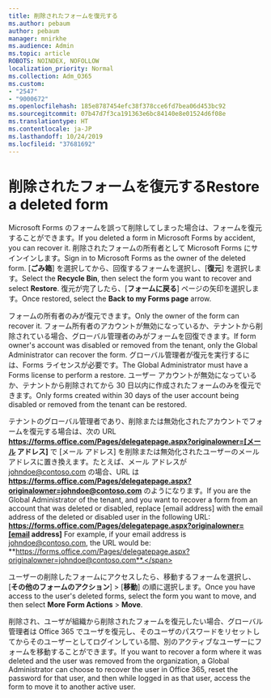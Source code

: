 ```yaml
---
title: 削除されたフォームを復元する
ms.author: pebaum
author: pebaum
manager: mnirkhe
ms.audience: Admin
ms.topic: article
ROBOTS: NOINDEX, NOFOLLOW
localization_priority: Normal
ms.collection: Adm_O365
ms.custom:
- "2547"
- "9000672"
ms.openlocfilehash: 185e8787454efc38f378cce6fd7bea06d453bc92
ms.sourcegitcommit: 07b47d7f3ca191363e6bc84140e8e01524d6f08e
ms.translationtype: HT
ms.contentlocale: ja-JP
ms.lasthandoff: 10/24/2019
ms.locfileid: "37681692"
---
```

# <a name="restore-a-deleted-form"></a><span data-ttu-id="788bb-102">削除されたフォームを復元する</span><span class="sxs-lookup"><span data-stu-id="788bb-102">Restore a deleted form</span></span>

<span data-ttu-id="788bb-103">Microsoft Forms のフォームを誤って削除してしまった場合は、フォームを復元することができます。</span><span class="sxs-lookup"><span data-stu-id="788bb-103">If you deleted a form in Microsoft Forms by accident, you can recover it.</span></span> <span data-ttu-id="788bb-104">削除されたフォームの所有者として Microsoft Forms にサインインします。</span><span class="sxs-lookup"><span data-stu-id="788bb-104">Sign in to Microsoft Forms as the owner of the deleted form.</span></span> <span data-ttu-id="788bb-105">[**ごみ箱**] を選択してから、回復するフォームを選択し、[**復元**] を選択します。</span><span class="sxs-lookup"><span data-stu-id="788bb-105">Select the **Recycle Bin**, then select the form you want to recover and select **Restore**.</span></span> <span data-ttu-id="788bb-106">復元が完了したら、[**フォームに戻る**] ページの矢印を選択します。</span><span class="sxs-lookup"><span data-stu-id="788bb-106">Once restored, select the **Back to my Forms page** arrow.</span></span>

<span data-ttu-id="788bb-107">フォームの所有者のみが復元できます。</span><span class="sxs-lookup"><span data-stu-id="788bb-107">Only the owner of the form can recover it.</span></span> <span data-ttu-id="788bb-108">フォーム所有者のアカウントが無効になっているか、テナントから削除されている場合、グローバル管理者のみがフォームを回復できます。</span><span class="sxs-lookup"><span data-stu-id="788bb-108">If form owner's account was disabled or removed from the tenant, only the Global Administrator can recover the form.</span></span> <span data-ttu-id="788bb-109">グローバル管理者が復元を実行するには、Forms ライセンスが必要です。</span><span class="sxs-lookup"><span data-stu-id="788bb-109">The Global Administrator must have a Forms license to perform a restore.</span></span> <span data-ttu-id="788bb-110">ユーザー アカウントが無効になっているか、テナントから削除されてから 30 日以内に作成されたフォームのみを復元できます。</span><span class="sxs-lookup"><span data-stu-id="788bb-110">Only forms created within 30 days of the user account being disabled or removed from the tenant can be restored.</span></span>

<span data-ttu-id="788bb-111">テナントのグローバル管理者であり、削除または無効化されたアカウントでフォームを復元する場合は、次の URL **https://forms.office.com/Pages/delegatepage.aspx?originalowner=[メール アドレス]** で [メール アドレス] を削除または無効化されたユーザーのメール アドレスに置き換えます。たとえば、メール アドレスが johndoe@contoso.com の場合、URL は **https://forms.office.com/Pages/delegatepage.aspx?originalowner=johndoe@contoso.com** のようになります。</span><span class="sxs-lookup"><span data-stu-id="788bb-111">If you are the Global Administrator of the tenant, and you want to recover a form from an account that was deleted or disabled, replace [email address] with the email address of the deleted or disabled user in the following URL: **https://forms.office.com/Pages/delegatepage.aspx?originalowner=[email address]** For example, if your email address is johndoe@contoso.com, the URL would be: **https://forms.office.com/Pages/delegatepage.aspx?originalowner=johndoe@contoso.com**.</span></span> 

<span data-ttu-id="788bb-112">ユーザーの削除したフォームにアクセスしたら、移動するフォームを選択し、[**その他のフォームのアクション**] > [**移動**] の順に選択します。</span><span class="sxs-lookup"><span data-stu-id="788bb-112">Once you have access to the user's deleted forms, select the form you want to move, and then select **More Form Actions** > **Move**.</span></span>

<span data-ttu-id="788bb-113">削除され、ユーザが組織から削除されたフォームを復元したい場合、グローバル管理者は Office 365 でユーザを復元し、そのユーザのパスワードをリセットしてからそのユーザーとしてログインしている間、別のアクティブなユーザーにフォームを移動することができます。</span><span class="sxs-lookup"><span data-stu-id="788bb-113">If you want to recover a form where it was deleted and the user was removed from the organization, a Global Administrator can choose to recover the user in Office 365, reset the password for that user, and then while logged in as that user, access the form to move it to another active user.</span></span> 